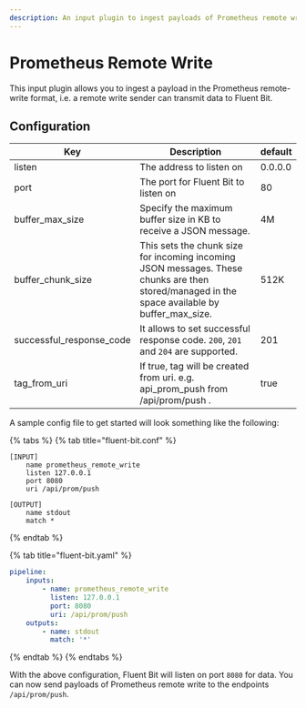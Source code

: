 ```yaml
---
description: An input plugin to ingest payloads of Prometheus remote write
---
```


# Prometheus Remote Write

This input plugin allows you to ingest a payload in the Prometheus remote-write format, i.e. a remote write sender can transmit data to Fluent Bit.

## Configuration

| Key           | Description                                                                                                                                    | default |
| ----------------- | ---------------------------------------------------------------------------------------------------------------------------------------------- | ------- |
| listen            | The address to listen on                                                                                                                       | 0.0.0.0 |
| port              | The port for Fluent Bit to listen on                                                                                                           | 80    |
| buffer\_max\_size   | Specify the maximum buffer size in KB to receive a JSON message.                                                                               | 4M      |
| buffer\_chunk\_size | This sets the chunk size for incoming incoming JSON messages. These chunks are then stored/managed in the space available by buffer_max_size.  | 512K    |
|successful\_response\_code | It allows to set successful response code. `200`, `201` and `204` are supported.| 201 |
| tag\_from\_uri      | If true, tag will be created from uri. e.g. api\_prom\_push from /api/prom/push .                                                                      | true    |



A sample config file to get started will look something like the following:


{% tabs %}
{% tab title="fluent-bit.conf" %}
```
[INPUT]
	name prometheus_remote_write
	listen 127.0.0.1
	port 8080
	uri /api/prom/push

[OUTPUT]
	name stdout
	match *
```
{% endtab %}

{% tab title="fluent-bit.yaml" %}
```yaml
pipeline:
    inputs:
        - name: prometheus_remote_write
          listen: 127.0.0.1
          port: 8080
          uri: /api/prom/push
    outputs:
        - name: stdout
          match: '*'
```
{% endtab %}
{% endtabs %}

With the above configuration, Fluent Bit will listen on port `8080` for data. You can now send payloads of Prometheus remote write to the endpoints `/api/prom/push`.
